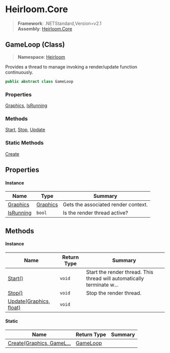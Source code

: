 # Heirloom.Core

> **Framework**: .NETStandard,Version=v2.1  
> **Assembly**: [Heirloom.Core][0]

## GameLoop (Class)

> **Namespace**: [Heirloom][0]

Provides a thread to manage invoking a render/update function continuously.

```cs
public abstract class GameLoop
```

### Properties

[Graphics][1], [IsRunning][2]

### Methods

[Start][3], [Stop][4], [Update][5]

### Static Methods

[Create][6]

## Properties

#### Instance

| Name           | Type          | Summary                             |
|----------------|---------------|-------------------------------------|
| [Graphics][1]  | [Graphics][7] | Gets the associated render context. |
| [IsRunning][2] | `bool`        | Is the render thread active?        |

## Methods

#### Instance

| Name                         | Return Type | Summary                                                                |
|------------------------------|-------------|------------------------------------------------------------------------|
| [Start()][3]                 | `void`      | Start the render thread. This thread will automatically terminate w... |
| [Stop()][4]                  | `void`      | Stop the render thread.                                                |
| [Update(Graphics, float)][5] | `void`      |                                                                        |

#### Static

| Name                           | Return Type   | Summary |
|--------------------------------|---------------|---------|
| [Create(Graphics, GameL...][6] | [GameLoop][8] |         |

[0]: ../../Heirloom.Core.md
[1]: GameLoop/Graphics.md
[2]: GameLoop/IsRunning.md
[3]: GameLoop/Start.md
[4]: GameLoop/Stop.md
[5]: GameLoop/Update.md
[6]: GameLoop/Create.md
[7]: Graphics.md
[8]: GameLoop.md
